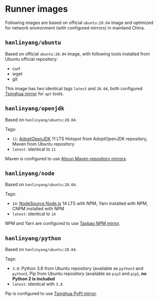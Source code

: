 # Runner images

Following images are based on official `ubuntu:20.04` image and optimized for network environment (with configured mirrors) in mainland China.

## `hanlinyang/ubuntu`

Based on official `ubuntu:20.04` image, with following tools installed from Ubuntu official repository:

- curl
- wget
- git

This image has two identical tags `latest` and `20.04`, both configured [Tsinghua mirror](https://mirrors.tuna.tsinghua.edu.cn/help/ubuntu/) for `apt` tools.

## `hanlinyang/openjdk`

Based on `hanlinyang/ubuntu:20.04`.

Tags:

- `11`: [AdoptOpenJDK](https://adoptopenjdk.net/) 11 LTS Hotspot from AdoptOpenJDK repository, Maven from Ubuntu repository
- `latest`: identical to `11`

Maven is configured to use [Aliyun Maven repository mirrors](https://maven.aliyun.com/mvn/guide).

## `hanlinyang/node`

Based on `hanlinyang/ubuntu:20.04`.

Tags:

- `14`: [NodeSource Node.js](https://github.com/nodesource/distributions) 14 LTS with NPM, Yarn installed with NPM, CNPM installed with NPM
- `latest`: identical to `14`

NPM and Yarn are configured to use [Taobao NPM mirror](https://developer.aliyun.com/mirror/NPM).

## `hanlinyang/python`

Based on `hanlinyang/ubuntu:20.04`.

Tags:

- `3.8`: Python 3.8 from Ubuntu repository (available as `python3` and `python`), Pip from Ubuntu repository (available as `pip3` and `pip`), **no Python 2 is included**
- `latest`: identical with `3.8`

Pip is configured to use [Tsinghua PyPI mirror](https://mirrors.tuna.tsinghua.edu.cn/help/pypi/).

